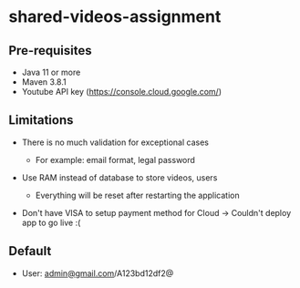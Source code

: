 # shared-videos-assignment

## Pre-requisites

- Java 11 or more
- Maven 3.8.1
- Youtube API key (https://console.cloud.google.com/)

## Limitations

- There is no much validation for exceptional cases
  - For example: email format, legal password
- Use RAM instead of database to store videos, users
  - Everything will be reset after restarting the application

- Don't have VISA to setup payment method for Cloud -> Couldn't deploy app to go live :(

## Default

- User:  admin@gmail.com/A123bd12df2@
